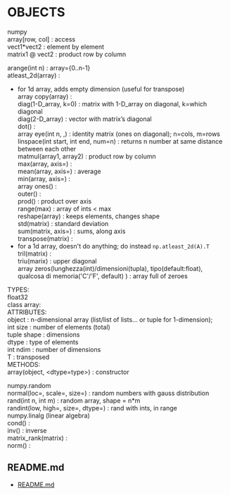 # OBJECTS  
  

numpy  
array[row, col] : access  
vect1*vect2 : element by element  
matrix1 @ vect2 : product row by column  
  
arange(int n) : array={0..n-1}  
atleast_2d(array) :  
*	for 1d array, adds empty dimension (useful for transpose)  
array copy(array) :  
diag(1-D_array, k=0) : matrix with 1-D_array on diagonal, k=which diagonal  
	diag(2-D_array) : vector with matrix’s diagonal  
dot() :   
array eye(int n, <int m>,) : identity matrix (ones on diagonal); n=cols, m=rows  
linspace(int start, int end, num=n) : returns n number at same distance between each other  
matmul(array1, array2) : product row by column  
max(array, axis=) :  
mean(array, axis=) : average  
min(array, axis=) :  
array ones() :   
outer() :   
prod() : product over axis  
range(max) : array of ints < max  
reshape(array) : keeps elements, changes shape  
std(matrix) : standard deviation  
sum(matrix, axis=) : sums, along axis  
transpose(matrix) :  
*	for a 1d array, doesn't do anything;
	do instead `np.atleast_2d(A).T`  
tril(matrix) :   
triu(marix) : upper diagonal  
array zeros(lunghezza(int)/dimensioni(tupla), tipo(default:float), qualcosa di memoria('C'/'F', default) ) : array full of zeroes  

TYPES:  
float32  
class array:  
ATTRIBUTES:  
object : n-dimensional array (list/list of lists… or tuple for 1-dimension);  
int size : number of elements (total)  
tuple shape : dimensions  
dtype : type of elements  
int ndim : number of dimensions  
T : transposed  
METHODS:  
array(object, <dtype=type>) : constructor  
  
numpy.random  
normal(loc=, scale=, size=) : random numbers with gauss distribution  
rand(int n, int m) : random array, shape = n*m  
randint(low, high=, size=, dtype=) : rand with ints, in range  
numpy.linalg (linear algebra)  
cond() :  
inv() : inverse  
matrix_rank(matrix) :   
norm() :  
## README.md  
*	[README.md](./README.md)  

